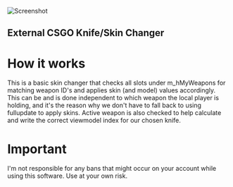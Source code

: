 ![Screenshot](https://i.imgur.com/qyrJeM4.jpg)

## External CSGO Knife/Skin Changer

# How it works

This is a basic skin changer that checks all slots under m_hMyWeapons for matching weapon ID's and applies skin (and model) values accordingly. This can be and is done independent to which weapon the local player is holding, and it's the reason why we don't have to fall back to using fullupdate to apply skins. Active weapon is also checked to help calculate and write the correct viewmodel index for our chosen knife.

# Important

I'm not responsible for any bans that might occur on your account while using this software. Use at your own risk.